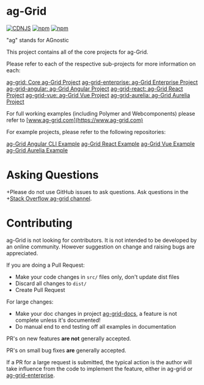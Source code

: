 
ag-Grid
==============
[![CDNJS](https://img.shields.io/cdnjs/v/ag-grid.svg)](https://cdnjs.com/libraries/ag-grid)
[![npm](https://img.shields.io/npm/dm/ag-grid.svg)](https://www.npmjs.com/package/ag-grid)
[![npm](https://img.shields.io/npm/dt/ag-grid.svg)](https://www.npmjs.com/package/ag-grid)

"ag" stands for AGnostic

This project contains all of the core projects for ag-Grid.

Please refer to each of the respective sub-projects for more information on each:

[ag-grid: Core ag-Grid Project](./packages/ag-grid/README.md)
[ag-grid-enterprise: ag-Grid Enterprise Project](./packages/ag-grid-enterprise/README.md)
[ag-grid-angular: ag-Grid Angular Project](./packages/ag-grid-angular/README.md)
[ag-grid-react: ag-Grid React Project](./packages/ag-grid-react/README.md)
[ag-grid-vue: ag-Grid Vue Project](./packages/ag-grid-vue/README.md)
[ag-grid-aurelia: ag-Grid Aurelia Project](./packages/ag-grid-aurelia/README.md)

For full working examples (including Polymer and Webcomponents) please refer to [www.ag-grid.com](https://www.ag-grid.com) 

For example projects, please refer to the following repositories:

[ag-Grid Angular CLI Example](https://github.com/ag-grid/ag-grid-angular-cli-example/)
[ag-Grid React Example](https://github.com/ag-grid/ag-grid-react-example/)
[ag-Grid Vue Example](https://github.com/ag-grid/ag-grid-vue-example/)
[ag-Grid Aurelia Example](https://github.com/ag-grid/ag-grid-aurelia-example/)

Asking Questions
==============

+Please do not use GitHub issues to ask questions. Ask questions in the
+[Stack Overflow ag-grid channel](https://stackoverflow.com/questions/tagged/ag-grid).

Contributing
==============

ag-Grid is not looking for contributors. It is not intended to be developed by an online community.
However suggestion on change and raising bugs are appreciated.

If you are doing a Pull Request:
- Make your code changes in `src/` files only, don't update dist files
- Discard all changes to `dist/`
- Create Pull Request

For large changes:
- Make your doc changes in project [ag-grid-docs](https://github.com/ag-grid/ag-grid-docs), a feature is not complete unless it's documented!
- Do manual end to end testing off all examples in documentation

PR's on new features **are not** generally accepted. 

PR's on small bug fixes **are** generally accepted.

If a PR for a large request is submitted, the typical action is the author will take influence from the
code to implement the feature, either in ag-grid or [ag-grid-enterprise](https://github.com/ag-grid/ag-grid-enterprise).
